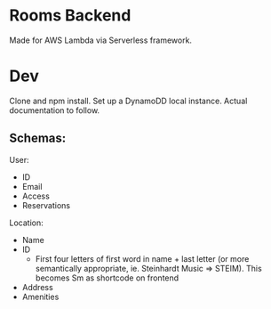 # Rooms Backend

Made for AWS Lambda via Serverless framework.

# Dev

Clone and npm install.
Set up a DynamoDD local instance.
Actual documentation to follow.

## Schemas:

User:

- ID
- Email
- Access
- Reservations

Location:

- Name
- ID
	- First four letters of first word in name + last letter (or more semantically appropriate, ie. Steinhardt Music => STEIM). This becomes Sm as shortcode on frontend
- Address
- Amenities
